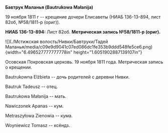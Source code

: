 **Бавтрук Маланья (Bautrukowa Małanija)**

19 ноября 1811 г -- крещение дочери Елисаветы (НИАБ 136-13-894, лист
82об, №58/1811-р (ориг)).

**НИАБ 136-13-894:** Лист 82об. **Метрическая запись №58/1811-р
(ориг).**

![](./Мстижская волость/Нивки/Бавтруки/Тадей Маланья/media/c09e9d9041c07ed086dc1fe353b9ddd548fe5ce6.png){width="6.496527777777778in"
height="1.6051902887139107in"}

Осовская Покровская церковь. 19 ноября 1811 года. Метрическая запись о
крещении.

Bautrukowna Elżbieta -- дочь родителей с деревни Нивки.

Bautruk Tadeusz -- отец.

Bautrukowa Małanija -- мать.

Nawiczonek Apanas -- кум.

Metraszyłowa Zienowia -- кума.

Woyniewicz Tomasz -- ксёндз.
